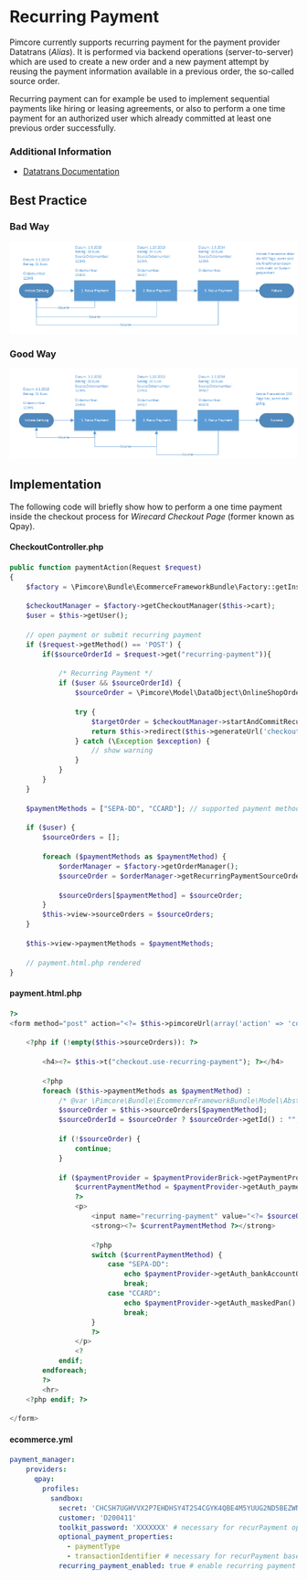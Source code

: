 # Recurring Payment
  
Pimcore currently supports recurring payment for the payment provider Datatrans (_Alias_).
It is performed via backend operations (server-to-server) which are used to create a new order and a new payment attempt by reusing the payment information available in a previous order, the so-called source order.

Recurring payment can for example be used to implement sequential payments like hiring or leasing agreements, or also to perform a one time payment for an authorized user which already committed at least one previous order successfully. 

### Additional Information
- [Datatrans Documentation](https://www.datatrans.ch/alias-tokenization/using-the-alias)

## Best Practice
### Bad Way
![Recurring Payment Bad](../../img/recurring-payment-bad.png) 
### Good Way
![Recurring Payment Good](../../img/recurring-payment-good.png) 

## Implementation
The following code will briefly show how to perform a one time payment inside the checkout process for _Wirecard Checkout Page_ (former known as Qpay).

#### CheckoutController.php

```php
public function paymentAction(Request $request)
{
    $factory = \Pimcore\Bundle\EcommerceFrameworkBundle\Factory::getInstance();

    $checkoutManager = $factory->getCheckoutManager($this->cart);
    $user = $this->getUser();

    // open payment or submit recurring payment
    if ($request->getMethod() == 'POST') {
        if($sourceOrderId = $request->get("recurring-payment")){

            /* Recurring Payment */
            if ($user && $sourceOrderId) {
                $sourceOrder = \Pimcore\Model\DataObject\OnlineShopOrder::getById($sourceOrderId);

                try {
                    $targetOrder = $checkoutManager->startAndCommitRecurringOrderPayment($sourceOrder, $user->getId());
                    return $this->redirect($this->generateUrl('checkout', ['action' => 'completed']));
                } catch (\Exception $exception) {
                    // show warning
                }
            }
        }
    }

    $paymentMethods = ["SEPA-DD", "CCARD"]; // supported payment methods

    if ($user) {
        $sourceOrders = [];

        foreach ($paymentMethods as $paymentMethod) {
            $orderManager = $factory->getOrderManager();
            $sourceOrder = $orderManager->getRecurringPaymentSourceOrder($user->getId(), $checkoutManager->getPayment(), $paymentMethod);

            $sourceOrders[$paymentMethod] = $sourceOrder;
        }
        $this->view->sourceOrders = $sourceOrders;
    }

    $this->view->paymentMethods = $paymentMethods;

    // payment.html.php rendered
}
```

#### payment.html.php

```php
?>
<form method="post" action="<?= $this->pimcoreUrl(array('action' => 'confirm'), 'checkout', true) ?>">

    <?php if (!empty($this->sourceOrders)): ?>

        <h4><?= $this->t("checkout.use-recurring-payment"); ?></h4>

        <?php
        foreach ($this->paymentMethods as $paymentMethod) :
            /* @var \Pimcore\Bundle\EcommerceFrameworkBundle\Model\AbstractOrder $sourceOrder */
            $sourceOrder = $this->sourceOrders[$paymentMethod];
            $sourceOrderId = $sourceOrder ? $sourceOrder->getId() : "";

            if (!$sourceOrder) {
                continue;
            }

            if ($paymentProvider = $paymentProviderBrick->getPaymentProviderQpay()) :
                $currentPaymentMethod = $paymentProvider->getAuth_paymentType();
                ?>
                <p>
                    <input name="recurring-payment" value="<?= $sourceOrderId ?>" type="radio">
                    <strong><?= $currentPaymentMethod ?></strong>

                    <?php
                    switch ($currentPaymentMethod) {
                        case "SEPA-DD":
                            echo $paymentProvider->getAuth_bankAccountOwner() . " " . $paymentProvider->getAuth_bankAccountIBAN();
                            break;
                        case "CCARD":
                            echo $paymentProvider->getAuth_maskedPan() . " " . $paymentProvider->getAuth_expiry();
                            break;
                    }
                    ?>
                </p>
                <?
            endif;
        endforeach;
        ?>
        <hr>
    <?php endif; ?>

</form>
```

#### ecommerce.yml

```yaml
payment_manager:
    providers:
      qpay:
        profiles:
          sandbox:
            secret: 'CHCSH7UGHVVX2P7EHDHSY4T2S4CGYK4QBE4M5YUUG2ND5BEZWNRZW5EJYVJQ'
            customer: 'D200411'
            toolkit_password: 'XXXXXXX' # necessary for recurPayment operation
            optional_payment_properties:
              - paymentType
              - transactionIdentifier # necessary for recurPayment based on SEPA DIRECT DEBIT
            recurring_payment_enabled: true # enable recurring payment
```
